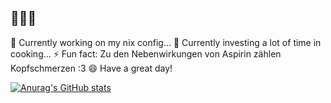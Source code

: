 ## 👋👋👋

<!--
**leqndborgm/leqndborgm** is a ✨ _special_ ✨ repository because its `README.md` (this file) appears on your GitHub profile.

Here are some ideas to get you started:
-->
🔭 Currently working on my nix config...
🌱 Currently investing a lot of time in cooking...
⚡ Fun fact: Zu den Nebenwirkungen von Aspirin zählen Kopfschmerzen :3
😄 Have a great day!

[![Anurag's GitHub stats](https://github-readme-stats.vercel.app/api?username=leqndborgm&show_icons=true)](https://github.com/anuraghazra/github-readme-stats)
